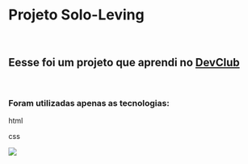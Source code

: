 <h1>Projeto Solo-Leving</h1>
<br/>
<h2>Eesse foi um projeto que aprendi no <a href="rodolfomori.com">DevClub</a></h2>
<br/>
<h3>Foram utilizadas apenas as tecnologias:</h3>
<p>html</p>
<p>css</p>
<img src="https://github.com/DiegoSacomano/Solo-leving/blob/d65c96b007d7ad055d298d9c69d267dd8f230715/img/img-1.png?raw=true" />
